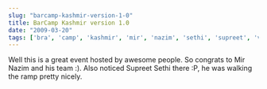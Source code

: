 ```yaml
---
slug: "barcamp-kashmir-version-1-0"
title: BarCamp Kashmir version 1.0
date: "2009-03-20"
tags: ['bra', 'camp', 'kashmir', 'mir', 'nazim', 'sethi', 'supreet', 'version', 'video']
---
```

Well this is a great event hosted by awesome people. So congrats to Mir Nazim and his team :). Also noticed Supreet Sethi there :P, he was walking the ramp pretty nicely.

